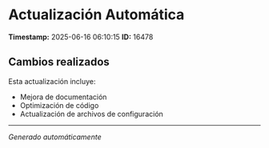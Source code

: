 # Actualización Automática

**Timestamp:** 2025-06-16 06:10:15
**ID:** 16478

## Cambios realizados

Esta actualización incluye:
- Mejora de documentación
- Optimización de código
- Actualización de archivos de configuración

---
*Generado automáticamente*
